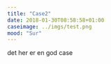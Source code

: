 ```yaml
---
title: "Case2"
date: 2018-01-30T08:58:58+01:00
caseimage: ../imgs/test.png
mood: "Sur"
---
```

det her er en god case
